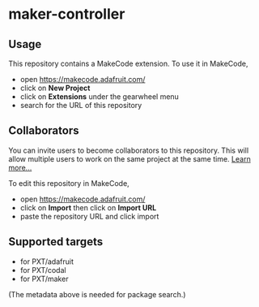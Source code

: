 # maker-controller

## Usage

This repository contains a MakeCode extension. To use it in MakeCode,

* open https://makecode.adafruit.com/
* click on **New Project**
* click on **Extensions** under the gearwheel menu
* search for the URL of this repository

## Collaborators

You can invite users to become collaborators to this repository. This will allow multiple users to work on the same project at the same time.
[Learn more...](https://help.github.com/en/articles/inviting-collaborators-to-a-personal-repository)

To edit this repository in MakeCode,

* open https://makecode.adafruit.com/
* click on **Import** then click on **Import URL**
* paste the repository URL and click import

## Supported targets

* for PXT/adafruit
* for PXT/codal
* for PXT/maker

(The metadata above is needed for package search.)

